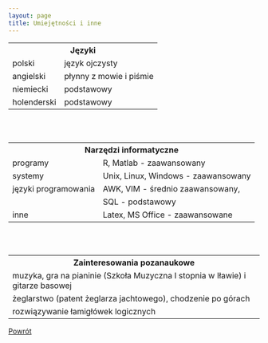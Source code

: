 ```yaml
---
layout: page
title: Umiejętności i inne
---
```


<style type="text/css">
.tg  {border-collapse:collapse;border-spacing:0;border-color:#ccc;border:none}
.tg td{overflow:hidden;word-break:normal}
.tg th{overflow:hidden;word-break:normal}
.tg .tg-9hbo{font-weight:bold;vertical-align:top}
.tg .tg-yw4l{vertical-align:top;text-align:left}
</style>
<table class="tg">
  <tr>
    <th class="tg-9hbo" colspan="2">Języki</th>
  </tr>
  <tr>
    <td class="tg-yw4l">polski</td>
    <td class="tg-yw4l">język ojczysty</td>
  </tr>
  <tr>
    <td class="tg-yw4l">angielski</td>
    <td class="tg-yw4l">płynny z mowie i piśmie</td>
  </tr>
  <tr>
    <td class="tg-yw4l">niemiecki</td>
    <td class="tg-yw4l">podstawowy</td>
  </tr>
  <tr>
    <td class="tg-yw4l">holenderski</td>
    <td class="tg-yw4l">podstawowy</td>
  </tr>
</table>
<br><br>
<table class="tg">
  <tr>
    <th class="tg-9hbo" colspan="2">Narzędzi informatyczne</th>
  </tr>
  <tr>
    <td class="tg-yw4l">programy</td>
    <td class="tg-yw4l">R, Matlab - zaawansowany</td>
  </tr>
  <tr>
    <td class="tg-yw4l">systemy</td>
    <td class="tg-yw4l">Unix, Linux, Windows - zaawansowany</td>
  </tr>
  <tr>
    <td class="tg-yw4l">języki programowania</td>
    <td class="tg-yw4l">AWK, VIM - średnio zaawansowany,</td>
  </tr>
  <tr>
    <td class="tg-yw4l"></td>
    <td class="tg-yw4l">SQL - podstawowy</td>
  </tr>
  <tr>
    <td class="tg-yw4l">inne</td>
    <td class="tg-yw4l">Latex, MS Office - zaawansowane</td>
  </tr>
</table>
<br><br>
<table class="tg">
  <tr>
    <th class="tg-9hbo">Zainteresowania pozanaukowe</th>
  </tr>
  <tr>
    <td class="tg-yw4l">muzyka, gra na pianinie (Szkoła Muzyczna I stopnia w Iławie) i gitarze basowej</td>
  </tr>
  <tr>
    <td class="tg-yw4l">żeglarstwo (patent żeglarza jachtowego), chodzenie po górach</td>
  </tr>
  <tr>
    <td class="tg-yw4l">rozwiązywanie łamigłówek logicznych</td>
  </tr>
 </table>

[Powrót](/cv)
